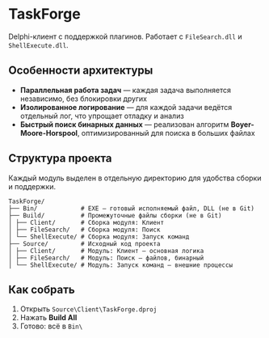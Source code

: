 # TaskForge

Delphi-клиент с поддержкой плагинов.
Работает с `FileSearch.dll` и `ShellExecute.dll`.

## Особенности архитектуры

- **Параллельная работа задач** — каждая задача выполняется независимо, без блокировки других  
- **Изолированное логирование** — для каждой задачи ведётся отдельный лог, что упрощает отладку и анализ  
- **Быстрый поиск бинарных данных** — реализован алгоритм **Boyer-Moore-Horspool**, оптимизированный для поиска в больших файлах

## Структура проекта
  
Каждый модуль выделен в отдельную директорию для удобства сборки и поддержки.

```
TaskForge/
├── Bin/            # EXE — готовый исполняемый файл, DLL (не в Git)
├── Build/          # Промежуточные файлы сборки (не в Git)
│ ├── Client/       # Сборка модуля: Клиент
│ ├── FileSearch/   # Сборка модуля: Поиск
│ └── ShellExecute/ # Сборка модуля: Запуск команд
├── Source/         # Исходный код проекта
│ ├── Client/       # Модуль: Клиент — основная логика
│ ├── FileSearch/   # Модуль: Поиск — файлов, бинарный 
│ └── ShellExecute/ # Модуль: Запуск команд — внешние процессы

```

## Как собрать
1. Открыть `Source\Client\TaskForge.dproj`
2. Нажать **Build All**
3. Готово: всё в `Bin\`
